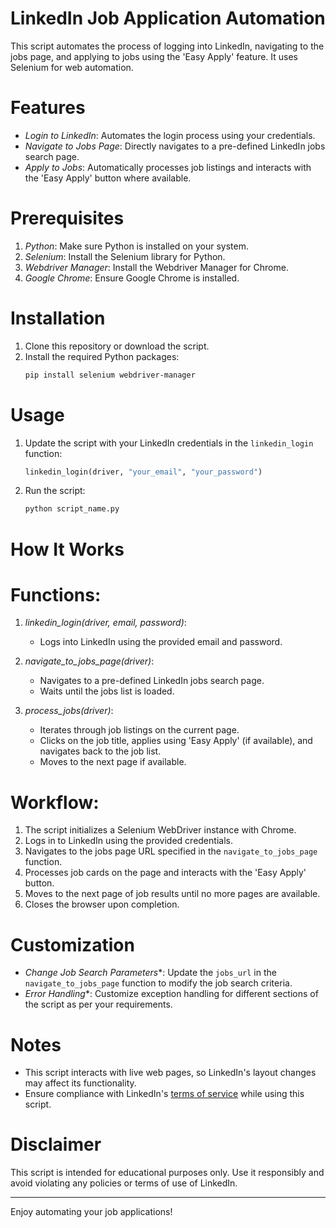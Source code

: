 # LinkedIn Job Application Automation

This script automates the process of logging into LinkedIn, navigating to the jobs page, and applying to jobs using the 'Easy Apply' feature. It uses Selenium for web automation.

# Features
- *Login to LinkedIn*: Automates the login process using your credentials.
- *Navigate to Jobs Page*: Directly navigates to a pre-defined LinkedIn jobs search page.
- *Apply to Jobs*: Automatically processes job listings and interacts with the 'Easy Apply' button where available.

# Prerequisites

1. *Python*: Make sure Python is installed on your system.
2. *Selenium*: Install the Selenium library for Python.
3. *Webdriver Manager*: Install the Webdriver Manager for Chrome.
4. *Google Chrome*: Ensure Google Chrome is installed.

# Installation

1. Clone this repository or download the script.
2. Install the required Python packages:
   ```bash
   pip install selenium webdriver-manager
   ```

# Usage

1. Update the script with your LinkedIn credentials in the `linkedin_login` function:
   ```python
   linkedin_login(driver, "your_email", "your_password")
   ```

2. Run the script:
   ```bash
   python script_name.py
   ```

# How It Works

# Functions:

1. *linkedin_login(driver, email, password)*:
   - Logs into LinkedIn using the provided email and password.

2. *navigate_to_jobs_page(driver)*:
   - Navigates to a pre-defined LinkedIn jobs search page.
   - Waits until the jobs list is loaded.

3. *process_jobs(driver)*:
   - Iterates through job listings on the current page.
   - Clicks on the job title, applies using 'Easy Apply' (if available), and navigates back to the job list.
   - Moves to the next page if available.

# Workflow:
1. The script initializes a Selenium WebDriver instance with Chrome.
2. Logs in to LinkedIn using the provided credentials.
3. Navigates to the jobs page URL specified in the `navigate_to_jobs_page` function.
4. Processes job cards on the page and interacts with the 'Easy Apply' button.
5. Moves to the next page of job results until no more pages are available.
6. Closes the browser upon completion.

# Customization

- *Change Job Search Parameters**: Update the `jobs_url` in the `navigate_to_jobs_page` function to modify the job search criteria.
- *Error Handling**: Customize exception handling for different sections of the script as per your requirements.

# Notes

- This script interacts with live web pages, so LinkedIn's layout changes may affect its functionality.
- Ensure compliance with LinkedIn's [terms of service](https://www.linkedin.com/legal/user-agreement) while using this script.

# Disclaimer

This script is intended for educational purposes only. Use it responsibly and avoid violating any policies or terms of use of LinkedIn.

---

Enjoy automating your job applications!

